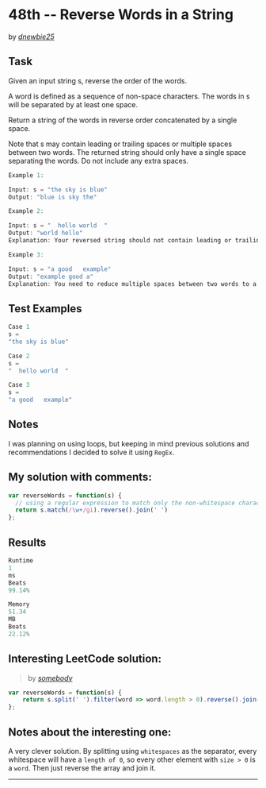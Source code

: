 # 48th -- Reverse Words in a String





by *[dnewbie25](https://leetcode.com/u/dnewbie25/)*


## Task

Given an input string s, reverse the order of the words.

A word is defined as a sequence of non-space characters. The words in s will be separated by at least one space.

Return a string of the words in reverse order concatenated by a single space.

Note that s may contain leading or trailing spaces or multiple spaces between two words. The returned string should only have a single space separating the words. Do not include any extra spaces.
```js
Example 1:

Input: s = "the sky is blue"
Output: "blue is sky the"

Example 2:

Input: s = "  hello world  "
Output: "world hello"
Explanation: Your reversed string should not contain leading or trailing spaces.

Example 3:

Input: s = "a good   example"
Output: "example good a"
Explanation: You need to reduce multiple spaces between two words to a single space in the reversed string.
```


## Test Examples

```js
Case 1
s =
"the sky is blue"

Case 2
s =
"  hello world  "

Case 3
s =
"a good   example"
```


## Notes

I was planning on using loops, but keeping in mind previous solutions and recommendations I decided to solve it using `RegEx`.

## My solution with comments:

```js
var reverseWords = function(s) {
  // using a regular expression to match only the non-whitespace characters and then reversing the array to return the string
  return s.match(/\w+/gi).reverse().join(' ')
};
```


## Results

```js
Runtime
1
ms
Beats
99.14%

Memory
51.34
MB
Beats
22.12%
```

## Interesting LeetCode solution:
> by *[somebody](https://leetcode.com/problems/reverse-words-in-a-string/solutions/5869752/video-2-solutions-bonus-reversed-iteration-and-two-pointers)*

```js
var reverseWords = function(s) {
    return s.split(' ').filter(word => word.length > 0).reverse().join(' ');
};
```

## Notes about the interesting one:

A very clever solution. By splitting using `whitespaces` as the separator, every whitespace will have a `length of 0`, so every other element with `size > 0` is a `word`. Then just reverse the array and join it.

---